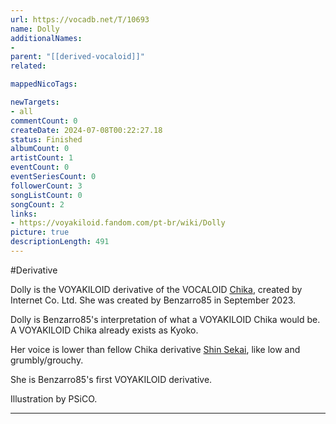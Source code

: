```yaml
---
url: https://vocadb.net/T/10693
name: Dolly
additionalNames: 
- 
parent: "[[derived-vocaloid]]"
related:

mappedNicoTags:

newTargets:
- all
commentCount: 0
createDate: 2024-07-08T00:22:27.18
status: Finished
albumCount: 0
artistCount: 1
eventCount: 0
eventSeriesCount: 0
followerCount: 3
songListCount: 0
songCount: 2
links: 
- https://voyakiloid.fandom.com/pt-br/wiki/Dolly
picture: true
descriptionLength: 491
---
```


#Derivative

Dolly is the VOYAKILOID derivative of the VOCALOID [Chika](https://vocadb.net/Ar/25148), created by Internet Co. Ltd. She was created by Benzarro85 in September 2023.

Dolly is Benzarro85's interpretation of what a VOYAKILOID Chika would be. A VOYAKILOID Chika already exists as Kyoko.

Her voice is lower than fellow Chika derivative [Shin Sekai](https://vocadb.net/T/10682/shin-sekai), like low and grumbly/grouchy.

She is Benzarro85's first VOYAKILOID derivative.

Illustration by PSiCO.

---

